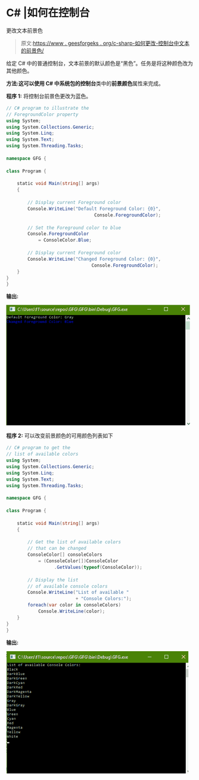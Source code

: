 # C# |如何在控制台

更改文本前景色

> 原文:[https://www . geesforgeks . org/c-sharp-如何更改-控制台中文本的前景色/](https://www.geeksforgeeks.org/c-sharp-how-to-change-foreground-color-of-text-in-console/)

给定 C# 中的普通控制台，文本前景的默认颜色是“黑色”。任务是将这种颜色改为其他颜色。

**方法:**这可以使用 C# 中系统包的**控制台**类中的**前景颜色**属性来完成。

**程序 1:** 将控制台前景色更改为蓝色。

```cs
// C# program to illustrate the 
// ForegroundColor property
using System;
using System.Collections.Generic;
using System.Linq;
using System.Text;
using System.Threading.Tasks;

namespace GFG {

class Program {

    static void Main(string[] args)
    {

        // Display current Foreground color
        Console.WriteLine("Default Foreground Color: {0}",
                                 Console.ForegroundColor);

        // Set the Foreground color to blue
        Console.ForegroundColor
            = ConsoleColor.Blue;

        // Display current Foreground color
        Console.WriteLine("Changed Foreground Color: {0}",
                                Console.ForegroundColor);
    }
}
}
```

**输出:**

![](img/dda24cdb2317de17fb3246fb1b00e2da.png)

**程序 2:** 可以改变前景颜色的可用颜色列表如下

```cs
// C# program to get the
// list of available colors
using System;
using System.Collections.Generic;
using System.Linq;
using System.Text;
using System.Threading.Tasks;

namespace GFG {

class Program {

    static void Main(string[] args)
    {

        // Get the list of available colors
        // that can be changed
        ConsoleColor[] consoleColors
            = (ConsoleColor[])ConsoleColor
                  .GetValues(typeof(ConsoleColor));

        // Display the list
        // of available console colors
        Console.WriteLine("List of available "
                          + "Console Colors:");
        foreach(var color in consoleColors)
            Console.WriteLine(color);
    }
}
}
```

**输出:**

![](img/88d28f6b679ce2b4df391cd903884262.png)